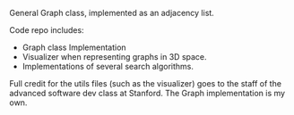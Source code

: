 General Graph class, implemented as an adjacency list.

Code repo includes:
  - Graph class Implementation
  - Visualizer when representing graphs in 3D space.
  - Implementations of several search algorithms.

Full credit for the utils files (such as the visualizer) goes to the staff of the advanced software dev class at Stanford. The Graph implementation is my own.
